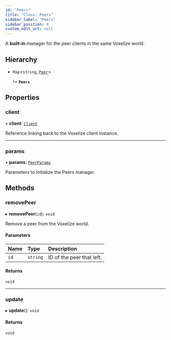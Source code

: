 ```yaml
---
id: "Peers"
title: "Class: Peers"
sidebar_label: "Peers"
sidebar_position: 0
custom_edit_url: null
---
```


A **built-in** manager for the peer clients in the same Voxelize world.

## Hierarchy

- `Map`<`string`, [`Peer`](Peer.md)\>

  ↳ **`Peers`**

## Properties

### client

• **client**: [`Client`](Client.md)

Reference linking back to the Voxelize client instance.

___

### params

• **params**: [`PeerParams`](../modules.md#peerparams-42)

Parameters to initialize the Peers manager.

## Methods

### removePeer

▸ **removePeer**(`id`): `void`

Remove a peer from the Voxelize world.

#### Parameters

| Name | Type | Description |
| :------ | :------ | :------ |
| `id` | `string` | ID of the peer that left. |

#### Returns

`void`

___

### update

▸ **update**(): `void`

#### Returns

`void`
